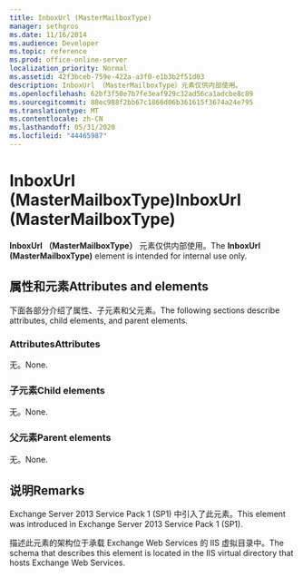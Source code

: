 ```yaml
---
title: InboxUrl (MasterMailboxType)
manager: sethgros
ms.date: 11/16/2014
ms.audience: Developer
ms.topic: reference
ms.prod: office-online-server
localization_priority: Normal
ms.assetid: 42f3bceb-759e-422a-a3f0-e1b3b2f51d03
description: InboxUrl （MasterMailboxType）元素仅供内部使用。
ms.openlocfilehash: 62bf3f50e7b7fe3eaf929c32ad56ca1adcbe8c89
ms.sourcegitcommit: 88ec988f2bb67c1866d06b361615f3674a24e795
ms.translationtype: MT
ms.contentlocale: zh-CN
ms.lasthandoff: 05/31/2020
ms.locfileid: "44465987"
---
```

# <a name="inboxurl-mastermailboxtype"></a><span data-ttu-id="7cfbb-103">InboxUrl (MasterMailboxType)</span><span class="sxs-lookup"><span data-stu-id="7cfbb-103">InboxUrl (MasterMailboxType)</span></span>

<span data-ttu-id="7cfbb-104">**InboxUrl （MasterMailboxType）** 元素仅供内部使用。</span><span class="sxs-lookup"><span data-stu-id="7cfbb-104">The **InboxUrl (MasterMailboxType)** element is intended for internal use only.</span></span> 

## <a name="attributes-and-elements"></a><span data-ttu-id="7cfbb-105">属性和元素</span><span class="sxs-lookup"><span data-stu-id="7cfbb-105">Attributes and elements</span></span>

<span data-ttu-id="7cfbb-106">下面各部分介绍了属性、子元素和父元素。</span><span class="sxs-lookup"><span data-stu-id="7cfbb-106">The following sections describe attributes, child elements, and parent elements.</span></span>
  
### <a name="attributes"></a><span data-ttu-id="7cfbb-107">Attributes</span><span class="sxs-lookup"><span data-stu-id="7cfbb-107">Attributes</span></span>

<span data-ttu-id="7cfbb-108">无。</span><span class="sxs-lookup"><span data-stu-id="7cfbb-108">None.</span></span>
  
### <a name="child-elements"></a><span data-ttu-id="7cfbb-109">子元素</span><span class="sxs-lookup"><span data-stu-id="7cfbb-109">Child elements</span></span>

<span data-ttu-id="7cfbb-110">无。</span><span class="sxs-lookup"><span data-stu-id="7cfbb-110">None.</span></span>
  
### <a name="parent-elements"></a><span data-ttu-id="7cfbb-111">父元素</span><span class="sxs-lookup"><span data-stu-id="7cfbb-111">Parent elements</span></span>

<span data-ttu-id="7cfbb-112">无。</span><span class="sxs-lookup"><span data-stu-id="7cfbb-112">None.</span></span>
  
## <a name="remarks"></a><span data-ttu-id="7cfbb-113">说明</span><span class="sxs-lookup"><span data-stu-id="7cfbb-113">Remarks</span></span>

<span data-ttu-id="7cfbb-114">Exchange Server 2013 Service Pack 1 (SP1) 中引入了此元素。</span><span class="sxs-lookup"><span data-stu-id="7cfbb-114">This element was introduced in Exchange Server 2013 Service Pack 1 (SP1).</span></span>
  
<span data-ttu-id="7cfbb-115">描述此元素的架构位于承载 Exchange Web Services 的 IIS 虚拟目录中。</span><span class="sxs-lookup"><span data-stu-id="7cfbb-115">The schema that describes this element is located in the IIS virtual directory that hosts Exchange Web Services.</span></span>
  

